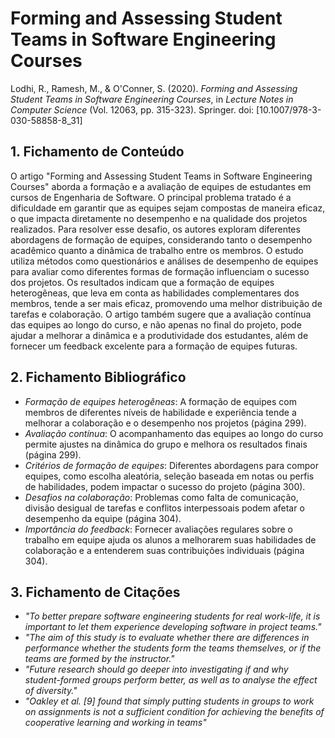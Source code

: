 # Forming and Assessing Student Teams in Software Engineering Courses

Lodhi, R., Ramesh, M., & O'Conner, S. (2020). _Forming and Assessing Student Teams in Software Engineering Courses_, in _Lecture Notes in Computer Science_ (Vol. 12063, pp. 315-323). Springer. doi: [10.1007/978-3-030-58858-8_31]

## 1. Fichamento de Conteúdo

O artigo "Forming and Assessing Student Teams in Software Engineering Courses" aborda a formação e a avaliação de equipes de estudantes em cursos de Engenharia de Software. O principal problema tratado é a dificuldade em garantir que as equipes sejam compostas de maneira eficaz, o que impacta diretamente no desempenho e na qualidade dos projetos realizados. Para resolver esse desafio, os autores exploram diferentes abordagens de formação de equipes, considerando tanto o desempenho acadêmico quanto a dinâmica de trabalho entre os membros. O estudo utiliza métodos como questionários e análises de desempenho de equipes para avaliar como diferentes formas de formação influenciam o sucesso dos projetos. Os resultados indicam que a formação de equipes heterogêneas, que leva em conta as habilidades complementares dos membros, tende a ser mais eficaz, promovendo uma melhor distribuição de tarefas e colaboração. O artigo também sugere que a avaliação contínua das equipes ao longo do curso, e não apenas no final do projeto, pode ajudar a melhorar a dinâmica e a produtividade dos estudantes, além de fornecer um feedback excelente para a formação de equipes futuras.
## 2. Fichamento Bibliográfico 

- _Formação de equipes heterogêneas_: A formação de equipes com membros de diferentes níveis de habilidade e experiência tende a melhorar a colaboração e o desempenho nos projetos (página 299).
- _Avaliação contínua_: O acompanhamento das equipes ao longo do curso permite ajustes na dinâmica do grupo e melhora os resultados finais (página 299).
- _Critérios de formação de equipes_: Diferentes abordagens para compor equipes, como escolha aleatória, seleção baseada em notas ou perfis de habilidades, podem impactar o sucesso do projeto (página 300).
- _Desafios na colaboração_: Problemas como falta de comunicação, divisão desigual de tarefas e conflitos interpessoais podem afetar o desempenho da equipe (página 304).
- _Importância do feedback_: Fornecer avaliações regulares sobre o trabalho em equipe ajuda os alunos a melhorarem suas habilidades de colaboração e a entenderem suas contribuições individuais (página 304).

## 3. Fichamento de Citações 

* _"To better prepare software engineering students for real work-life, it is important to let them experience developing software in project teams."_
* _"The aim of this study is to evaluate whether there are differences in performance whether the students form the teams themselves, or if the teams are formed by the instructor."_
* _"Future research should go deeper into investigating if and why student-formed groups perform better, as well as to analyse the effect of diversity."_
* _"Oakley et al. [9] found that simply putting students in groups to work on assignments is not a sufficient condition for achieving the benefits of cooperative learning and working in teams"_